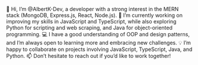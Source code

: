 👋 Hi, I’m @AlbertK-Dev, a developer with a strong interest in the MERN stack (MongoDB, Express.js, React, Node.js).
🌱 I’m currently working on improving my skills in JavaScript and TypeScript, while also exploring Python for scripting and web scraping, and Java for object-oriented programming.
💻 I have a good understanding of OOP and design patterns, and I’m always open to learning more and embracing new challenges.
💡 I’m happy to collaborate on projects involving JavaScript, TypeScript, Java, and Python.
📫 Don’t hesitate to reach out if you’d like to work together!
<!---
AlbertK-Dev/AlbertK-Dev is a ✨ special ✨ repository because its `README.md` (this file) appears on your GitHub profile.
You can click the Preview link to take a look at your changes.
--->
